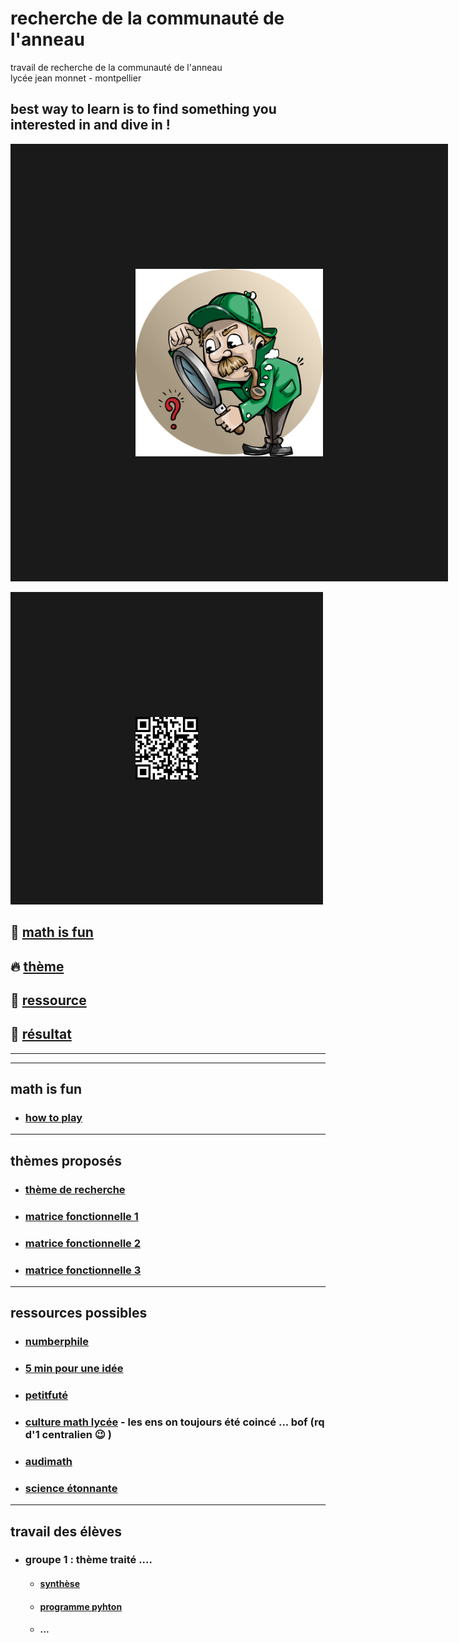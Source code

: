 # recherche de la communauté de l'anneau
travail de recherche de la communauté de l'anneau<br/>
lycée jean monnet - montpellier


best way to learn is to find something you interested in and dive in !
-------------------------------------------------------------------------------------------------------

<a href="https://youtu.be/hB6bfw622fo" target="_blank"><img src="https://github.com/Math13Net/recherche/blob/main/recherche.png" alt="recherche math et informatique" width="300" height="300" border="200" /></a>

<a href="https://youtu.be/hB6bfw622fo" target="_blank"><img src="https://github.com/Math13Net/recherche/blob/main/qr-code.png" alt="recherche math et informatique" width="100" height="100" border="200" /></a>


## 🌈 [math is fun](#consigne)

## 🔥 [thème](#theme)

## 🚀 [ressource](#ressource)

## 👋 [résultat](#resultat)


------------------------------------------------------------------------------------------------
------------------------------------------------------------------------------------------------
## <a name="consigne"></a> math is fun
* ### [how to play](https://github.com/Math13Net/recherche/blob/main/math%20is%20fun.pdf)

---------------------------------------------------------------------------------------------------------------------------
## <a name="theme"></a> thèmes proposés
* ### [thème de recherche](https://github.com/Math13Net/recherche/blob/main/theme.pdf)
* ### [matrice fonctionnelle 1]()
* ### [matrice fonctionnelle 2]()
* ### [matrice fonctionnelle 3]()


---------------------------------------------------------------------------------------------------------------------------
## <a name="ressource"></a> ressources possibles
* ### [numberphile](https://www.youtube.com/channel/UCoxcjq-8xIDTYp3uz647V5A)
* ### [5 min pour une idée](https://www.lebesgue.fr/en/5min)
* ### [petitfuté](https://petitfuté.com/math-lycee/)
* ### [culture math lycée](https://culturemath.ens.fr/) - les ens on toujours été coincé ... bof (rq d'1 centralien 😉 )
* ### [audimath](http://video.math.cnrs.fr/)
* ### [science étonnante](https://www.youtube.com/channel/UCaNlbnghtwlsGF-KzAFThqA)



---------------------------------------------------------------------------------------------------------------------------
## <a name="resultat"></a> travail des élèves
* ### groupe 1 : thème traité ....
  * #### [synthèse]()
  * #### [programme pyhton]()
  * #### ...
